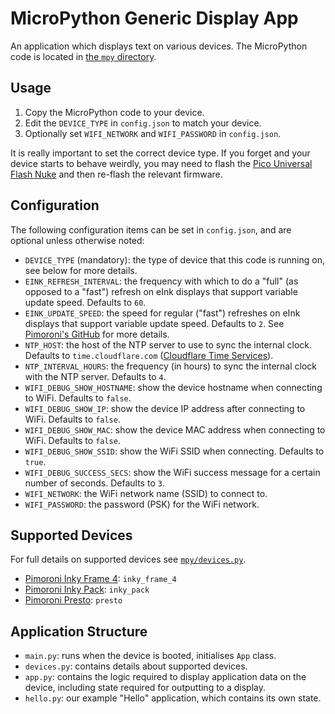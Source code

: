 # MicroPython Generic Display App
An application which displays text on various devices.
The MicroPython code is located in [the `mpy` directory](/mpy).

## Usage
1. Copy the MicroPython code to your device.
1. Edit the `DEVICE_TYPE` in `config.json` to match your device.
1. Optionally set `WIFI_NETWORK` and `WIFI_PASSWORD` in `config.json`.

It is really important to set the correct device type.
If you forget and your device starts to behave weirdly, you may need to flash the [Pico Universal Flash Nuke](https://github.com/Gadgetoid/pico-universal-flash-nuke) and then re-flash the relevant firmware.

## Configuration

The following configuration items can be set in `config.json`, and are optional unless otherwise noted:
- `DEVICE_TYPE` (mandatory): the type of device that this code is running on, see below for more details.
- `EINK_REFRESH_INTERVAL`: the frequency with which to do a "full" (as opposed to a "fast") refresh on eInk displays that support variable update speed. Defaults to `60`.
- `EINK_UPDATE_SPEED`: the speed for regular ("fast") refreshes on eInk displays that support variable update speed. Defaults to `2`. See [Pimoroni's GitHub](https://github.com/pimoroni/badger2040/blob/f2b3dbc61e8c92376217c06045ec11a8aff1df8c/docs/reference.md#update-speed) for more details.
- `NTP_HOST`: the host of the NTP server to use to sync the internal clock. Defaults to `time.cloudflare.com` ([Cloudflare Time Services](https://www.cloudflare.com/time/)).
- `NTP_INTERVAL_HOURS`: the frequency (in hours) to sync the internal clock with the NTP server. Defaults to `4`.
- `WIFI_DEBUG_SHOW_HOSTNAME`: show the device hostname when connecting to WiFi. Defaults to `false`.
- `WIFI_DEBUG_SHOW_IP`: show the device IP address after connecting to WiFi. Defaults to `false`.
- `WIFI_DEBUG_SHOW_MAC`: show the device MAC address when connecting to WiFi. Defaults to `false`.
- `WIFI_DEBUG_SHOW_SSID`: show the WiFi SSID when connecting. Defaults to `true`.
- `WIFI_DEBUG_SUCCESS_SECS`: show the WiFi success message for a certain number of seconds. Defaults to `3`.
- `WIFI_NETWORK`: the WiFi network name (SSID) to connect to.
- `WIFI_PASSWORD`: the password (PSK) for the WiFi network.

## Supported Devices
For full details on supported devices see [`mpy/devices.py`](/mpy/devices.py).
- [Pimoroni Inky Frame 4](https://shop.pimoroni.com/products/inky-frame-4): `inky_frame_4`
- [Pimoroni Inky Pack](https://shop.pimoroni.com/products/pico-inky-pack): `inky_pack`
- [Pimoroni Presto](https://shop.pimoroni.com/products/presto): `presto`

## Application Structure
- `main.py`: runs when the device is booted, initialises `App` class.
- `devices.py`: contains details about supported devices.
- `app.py`: contains the logic required to display application data on the device, including state required for outputting to a display.
- `hello.py`: our example "Hello" application, which contains its own state.
